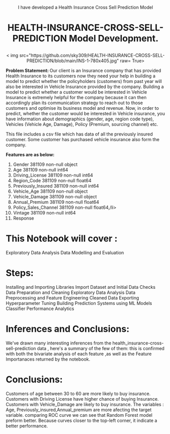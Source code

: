 <p align='center'> I have developed a Health Insurance Cross Sell Prediction Model</p>
<h1><p align='center'> HEALTH-INSURANCE-CROSS-SELL-PREDICTION Model Development.</p></h1>
<p align="center">< img src="https://github.com/sky309/HEALTH-INSURANCE-CROSS-SELL-PREDICTION/blob/main/INS-1-780x405.jpg" raw= True></p>
<b>Problem Statement: </b>
Our client is an Insurance company that has provided Health Insurance to its customers now they need your help in building a model to predict whether the policyholders (customers) from past year will also be interested in Vehicle Insurance provided by the company.
Building a model to predict whether a customer would be interested in Vehicle Insurance is extremely helpful for the company because it can then accordingly plan its communication strategy to reach out to those customers and optimise its business model and revenue.
Now, in order to predict, whether the customer would be interested in Vehicle insurance, you have information about demographics (gender, age, region code type), Vehicles (Vehicle Age, Damage), Policy (Premium, sourcing channel) etc.

<p> This file includes a csv file which has data of all the previously insured customer. Some customer has purchased vehicle insurance also form the company.<p>
  <b><p> Features are as below:</p></b>  
<ol>
    <li>Gender                381109 non-null  object</li> 
    <li>Age                   381109 non-null  int64 </li> 
    <li>Driving_License       381109 non-null  int64  </li>
    <li>Region_Code           381109 non-null  float64</li>
    <li>Previously_Insured    381109 non-null  int64 </li> 
    <li> Vehicle_Age           381109 non-null  object </li>
    <li>Vehicle_Damage        381109 non-null  object</li> 
    <li>Annual_Premium        381109 non-null  float64</li>
    <li>Policy_Sales_Channel  381109 non-null  float64,/li>
    <li>Vintage               381109 non-null  int64  </li>
    <li> Response</li>   </ol>
  
# This Notebook will cover :
Exploratory Data Analysis
Data Modelling and Evaluation
# Steps:
Installing and Importing Libraries
Import Dataset and Initial Data Checks
Data Preparation and Cleaning
Exploratory Data Analysis
Data Preprocessing and Feature Engineering
Cleaned Data Exporting
Hyperparameter Tuning
Building Prediction Systems using ML Models
Classifier Performance Analytics


# Inferences and Conclusions:
We've drawn many interesting inferences from the health_insurance-cross-sell-prediction data , here's a summary of the few of them:
this is confirmed with both the bivariate analysis of each feature ,as well as the Feature Importanaces returned by the notebook.
# Conclusions:
Customers of age between 30 to 60 are more likely to buy insurance.
Customers with Driving License have higher chance of buying Insurance.
Customers with Vehicle_Damage are likely to buy insurance.
The variables : Age, Previously_insured,Annual_premium are more afecting the target variable.
comparing ROC curve we can see that Random Forest model preform better. Because curves closer to the top-left corner, it indicate a better performance.
